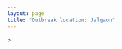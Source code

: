 ```yaml
---
layout: page
title: "Outbreak location: Jalgaon"
---
```

<div id="mapid">
<script src="https://buda-magenta.github.io/hazard_map/load_map.js"></script>
><script>
var marker_outbreak = L.marker([20.843512, 75.525927],{"autoPan": true}).addTo(map); marker_outbreak.bindTooltip("Jalgaon").openTooltip();

var circle_1 = L.circle([20.993276, 75.839983], {"pane": "markerPane", "color": "red", "fill": true, "fillOpacity": 0.2, "fillRule": "evenodd", "lineCap": "round", "lineJoin": "round", "opacity": 1.0, "radius": 78082, "stroke": true, "weight": 3}).addTo(map);
circle_1.bindTooltip("Bhusawal<br>rank: 1<br>hazard index: 0.078082")
circle_1.bindPopup('<a href="https://buda-magenta.github.io/hazard_map/Bhusawal">Bhusawal</a>')

var circle_2 = L.circle([19.877263, 75.339024], {"pane": "markerPane", "color": "red", "fill": true, "fillOpacity": 0.2, "fillRule": "evenodd", "lineCap": "round", "lineJoin": "round", "opacity": 1.0, "radius": 35837, "stroke": true, "weight": 3}).addTo(map);
circle_2.bindTooltip("Aurangabad<br>rank: 2<br>hazard index: 0.035837")
circle_2.bindPopup('<a href="https://buda-magenta.github.io/hazard_map/Aurangabad">Aurangabad</a>')

var circle_3 = L.circle([21.145629, 80.268387], {"pane": "markerPane", "color": "red", "fill": true, "fillOpacity": 0.2, "fillRule": "evenodd", "lineCap": "round", "lineJoin": "round", "opacity": 1.0, "radius": 28402, "stroke": true, "weight": 3}).addTo(map);
circle_3.bindTooltip("Gondiya<br>rank: 3<br>hazard index: 0.028402")
circle_3.bindPopup('<a href="https://buda-magenta.github.io/hazard_map/Gondiya">Gondiya</a>')

var circle_4 = L.circle([21.149813, 79.082056], {"pane": "markerPane", "color": "red", "fill": true, "fillOpacity": 0.2, "fillRule": "evenodd", "lineCap": "round", "lineJoin": "round", "opacity": 1.0, "radius": 21104, "stroke": true, "weight": 3}).addTo(map);
circle_4.bindTooltip("Nagpur<br>rank: 4<br>hazard index: 0.021105")
circle_4.bindPopup('<a href="https://buda-magenta.github.io/hazard_map/Nagpur">Nagpur</a>')

var circle_5 = L.circle([20.761862, 77.192172], {"pane": "markerPane", "color": "red", "fill": true, "fillOpacity": 0.2, "fillRule": "evenodd", "lineCap": "round", "lineJoin": "round", "opacity": 1.0, "radius": 18620, "stroke": true, "weight": 3}).addTo(map);
circle_5.bindTooltip("Akola<br>rank: 5<br>hazard index: 0.018621")
circle_5.bindPopup('<a href="https://buda-magenta.github.io/hazard_map/Akola">Akola</a>')

var circle_6 = L.circle([19.290314, 76.602903], {"pane": "markerPane", "color": "red", "fill": true, "fillOpacity": 0.2, "fillRule": "evenodd", "lineCap": "round", "lineJoin": "round", "opacity": 1.0, "radius": 17738, "stroke": true, "weight": 3}).addTo(map);
circle_6.bindTooltip("Parbhani<br>rank: 6<br>hazard index: 0.017738")
circle_6.bindPopup('<a href="https://buda-magenta.github.io/hazard_map/Parbhani">Parbhani</a>')

var circle_7 = L.circle([20.259399, 76.976203], {"pane": "markerPane", "color": "red", "fill": true, "fillOpacity": 0.2, "fillRule": "evenodd", "lineCap": "round", "lineJoin": "round", "opacity": 1.0, "radius": 14364, "stroke": true, "weight": 3}).addTo(map);
circle_7.bindTooltip("Malegaon<br>rank: 7<br>hazard index: 0.014364")
circle_7.bindPopup('<a href="https://buda-magenta.github.io/hazard_map/Malegaon">Malegaon</a>')

var circle_8 = L.circle([17.388786, 78.461065], {"pane": "markerPane", "color": "red", "fill": true, "fillOpacity": 0.2, "fillRule": "evenodd", "lineCap": "round", "lineJoin": "round", "opacity": 1.0, "radius": 13829, "stroke": true, "weight": 3}).addTo(map);
circle_8.bindTooltip("Hyderabad<br>rank: 8<br>hazard index: 0.013829")
circle_8.bindPopup('<a href="https://buda-magenta.github.io/hazard_map/Hyderabad">Hyderabad</a>')

var circle_9 = L.circle([21.237947, 81.633683], {"pane": "markerPane", "color": "red", "fill": true, "fillOpacity": 0.2, "fillRule": "evenodd", "lineCap": "round", "lineJoin": "round", "opacity": 1.0, "radius": 13642, "stroke": true, "weight": 3}).addTo(map);
circle_9.bindTooltip("Raipur<br>rank: 9<br>hazard index: 0.013643")
circle_9.bindPopup('<a href="https://buda-magenta.github.io/hazard_map/Raipur">Raipur</a>')

var circle_10 = L.circle([21.170200, 72.831100], {"pane": "markerPane", "color": "red", "fill": true, "fillOpacity": 0.2, "fillRule": "evenodd", "lineCap": "round", "lineJoin": "round", "opacity": 1.0, "radius": 9724, "stroke": true, "weight": 3}).addTo(map);
circle_10.bindTooltip("Surat<br>rank: 10<br>hazard index: 0.009724")
circle_10.bindPopup('<a href="https://buda-magenta.github.io/hazard_map/Surat">Surat</a>')

var circle_11 = L.circle([19.169335, 77.311013], {"pane": "markerPane", "color": "red", "fill": true, "fillOpacity": 0.2, "fillRule": "evenodd", "lineCap": "round", "lineJoin": "round", "opacity": 1.0, "radius": 9214, "stroke": true, "weight": 3}).addTo(map);
circle_11.bindTooltip("Nanded Waghala<br>rank: 11<br>hazard index: 0.009214")
circle_11.bindPopup('<a href="https://buda-magenta.github.io/hazard_map/Nanded_Waghala">Nanded Waghala</a>')

var circle_12 = L.circle([19.918233, 75.868625], {"pane": "markerPane", "color": "red", "fill": true, "fillOpacity": 0.2, "fillRule": "evenodd", "lineCap": "round", "lineJoin": "round", "opacity": 1.0, "radius": 8905, "stroke": true, "weight": 3}).addTo(map);
circle_12.bindTooltip("Jalna<br>rank: 12<br>hazard index: 0.008906")
circle_12.bindPopup('<a href="https://buda-magenta.github.io/hazard_map/Jalna">Jalna</a>')

var circle_13 = L.circle([18.351469, 76.755121], {"pane": "markerPane", "color": "red", "fill": true, "fillOpacity": 0.2, "fillRule": "evenodd", "lineCap": "round", "lineJoin": "round", "opacity": 1.0, "radius": 8291, "stroke": true, "weight": 3}).addTo(map);
circle_13.bindTooltip("Latur<br>rank: 13<br>hazard index: 0.008292")
circle_13.bindPopup('<a href="https://buda-magenta.github.io/hazard_map/Latur">Latur</a>')

var circle_14 = L.circle([19.075990, 72.877393], {"pane": "markerPane", "color": "red", "fill": true, "fillOpacity": 0.2, "fillRule": "evenodd", "lineCap": "round", "lineJoin": "round", "opacity": 1.0, "radius": 8017, "stroke": true, "weight": 3}).addTo(map);
circle_14.bindTooltip("Mumbai<br>rank: 14<br>hazard index: 0.008018")
circle_14.bindPopup('<a href="https://buda-magenta.github.io/hazard_map/Mumbai">Mumbai</a>')

var circle_15 = L.circle([18.521428, 73.854454], {"pane": "markerPane", "color": "red", "fill": true, "fillOpacity": 0.2, "fillRule": "evenodd", "lineCap": "round", "lineJoin": "round", "opacity": 1.0, "radius": 6858, "stroke": true, "weight": 3}).addTo(map);
circle_15.bindTooltip("Pune<br>rank: 15<br>hazard index: 0.006859")
circle_15.bindPopup('<a href="https://buda-magenta.github.io/hazard_map/Pune">Pune</a>')

var circle_16 = L.circle([20.011247, 73.790236], {"pane": "markerPane", "color": "red", "fill": true, "fillOpacity": 0.2, "fillRule": "evenodd", "lineCap": "round", "lineJoin": "round", "opacity": 1.0, "radius": 6373, "stroke": true, "weight": 3}).addTo(map);
circle_16.bindTooltip("Nashik<br>rank: 16<br>hazard index: 0.006374")
circle_16.bindPopup('<a href="https://buda-magenta.github.io/hazard_map/Nashik">Nashik</a>')

var circle_17 = L.circle([16.850253, 74.594888], {"pane": "markerPane", "color": "red", "fill": true, "fillOpacity": 0.2, "fillRule": "evenodd", "lineCap": "round", "lineJoin": "round", "opacity": 1.0, "radius": 5605, "stroke": true, "weight": 3}).addTo(map);
circle_17.bindTooltip("Sangli<br>rank: 17<br>hazard index: 0.005606")
circle_17.bindPopup('<a href="https://buda-magenta.github.io/hazard_map/Sangli">Sangli</a>')

var circle_18 = L.circle([23.160894, 79.949770], {"pane": "markerPane", "color": "red", "fill": true, "fillOpacity": 0.2, "fillRule": "evenodd", "lineCap": "round", "lineJoin": "round", "opacity": 1.0, "radius": 4881, "stroke": true, "weight": 3}).addTo(map);
circle_18.bindTooltip("Jabalpur<br>rank: 18<br>hazard index: 0.004881")
circle_18.bindPopup('<a href="https://buda-magenta.github.io/hazard_map/Jabalpur">Jabalpur</a>')

var circle_19 = L.circle([21.199035, 81.397955], {"pane": "markerPane", "color": "red", "fill": true, "fillOpacity": 0.2, "fillRule": "evenodd", "lineCap": "round", "lineJoin": "round", "opacity": 1.0, "radius": 4612, "stroke": true, "weight": 3}).addTo(map);
circle_19.bindTooltip("Durg<br>rank: 19<br>hazard index: 0.004612")
circle_19.bindPopup('<a href="https://buda-magenta.github.io/hazard_map/Durg">Durg</a>')

var circle_20 = L.circle([25.438130, 81.833800], {"pane": "markerPane", "color": "red", "fill": true, "fillOpacity": 0.2, "fillRule": "evenodd", "lineCap": "round", "lineJoin": "round", "opacity": 1.0, "radius": 3501, "stroke": true, "weight": 3}).addTo(map);
circle_20.bindTooltip("Allahabad<br>rank: 20<br>hazard index: 0.003501")
circle_20.bindPopup('<a href="https://buda-magenta.github.io/hazard_map/Allahabad">Allahabad</a>')

var circle_21 = L.circle([22.383333, 82.133333], {"pane": "markerPane", "color": "red", "fill": true, "fillOpacity": 0.2, "fillRule": "evenodd", "lineCap": "round", "lineJoin": "round", "opacity": 1.0, "radius": 3439, "stroke": true, "weight": 3}).addTo(map);
circle_21.bindTooltip("Bilaspur<br>rank: 21<br>hazard index: 0.003440")
circle_21.bindPopup('<a href="https://buda-magenta.github.io/hazard_map/Bilaspur">Bilaspur</a>')

var circle_22 = L.circle([21.200996, 81.335426], {"pane": "markerPane", "color": "red", "fill": true, "fillOpacity": 0.2, "fillRule": "evenodd", "lineCap": "round", "lineJoin": "round", "opacity": 1.0, "radius": 3107, "stroke": true, "weight": 3}).addTo(map);
circle_22.bindTooltip("Bhilai Nagar<br>rank: 22<br>hazard index: 0.003107")
circle_22.bindPopup('<a href="https://buda-magenta.github.io/hazard_map/Bhilai_Nagar">Bhilai Nagar</a>')

var circle_23 = L.circle([21.977864, 76.568828], {"pane": "markerPane", "color": "red", "fill": true, "fillOpacity": 0.2, "fillRule": "evenodd", "lineCap": "round", "lineJoin": "round", "opacity": 1.0, "radius": 2867, "stroke": true, "weight": 3}).addTo(map);
circle_23.bindTooltip("Khandwa<br>rank: 23<br>hazard index: 0.002867")
circle_23.bindPopup('<a href="https://buda-magenta.github.io/hazard_map/Khandwa">Khandwa</a>')

var circle_24 = L.circle([20.972740, 80.691555], {"pane": "markerPane", "color": "red", "fill": true, "fillOpacity": 0.2, "fillRule": "evenodd", "lineCap": "round", "lineJoin": "round", "opacity": 1.0, "radius": 2754, "stroke": true, "weight": 3}).addTo(map);
circle_24.bindTooltip("Rajnandgaon<br>rank: 24<br>hazard index: 0.002754")
circle_24.bindPopup('<a href="https://buda-magenta.github.io/hazard_map/Rajnandgaon">Rajnandgaon</a>')

var circle_25 = L.circle([21.154541, 77.644296], {"pane": "markerPane", "color": "red", "fill": true, "fillOpacity": 0.2, "fillRule": "evenodd", "lineCap": "round", "lineJoin": "round", "opacity": 1.0, "radius": 2623, "stroke": true, "weight": 3}).addTo(map);
circle_25.bindTooltip("Amravati<br>rank: 25<br>hazard index: 0.002624")
circle_25.bindPopup('<a href="https://buda-magenta.github.io/hazard_map/Amravati">Amravati</a>')

var circle_26 = L.circle([18.182992, 75.743925], {"pane": "markerPane", "color": "red", "fill": true, "fillOpacity": 0.2, "fillRule": "evenodd", "lineCap": "round", "lineJoin": "round", "opacity": 1.0, "radius": 2568, "stroke": true, "weight": 3}).addTo(map);
circle_26.bindTooltip("Barshi<br>rank: 26<br>hazard index: 0.002569")
circle_26.bindPopup('<a href="https://buda-magenta.github.io/hazard_map/Barshi">Barshi</a>')

var circle_27 = L.circle([25.335649, 83.007629], {"pane": "markerPane", "color": "red", "fill": true, "fillOpacity": 0.2, "fillRule": "evenodd", "lineCap": "round", "lineJoin": "round", "opacity": 1.0, "radius": 2540, "stroke": true, "weight": 3}).addTo(map);
circle_27.bindTooltip("Varanasi<br>rank: 27<br>hazard index: 0.002541")
circle_27.bindPopup('<a href="https://buda-magenta.github.io/hazard_map/Varanasi">Varanasi</a>')

var circle_28 = L.circle([18.169844, 76.117963], {"pane": "markerPane", "color": "red", "fill": true, "fillOpacity": 0.2, "fillRule": "evenodd", "lineCap": "round", "lineJoin": "round", "opacity": 1.0, "radius": 2428, "stroke": true, "weight": 3}).addTo(map);
circle_28.bindTooltip("Osmanabad<br>rank: 28<br>hazard index: 0.002428")
circle_28.bindPopup('<a href="https://buda-magenta.github.io/hazard_map/Osmanabad">Osmanabad</a>')

var circle_29 = L.circle([22.541418, 88.357691], {"pane": "markerPane", "color": "red", "fill": true, "fillOpacity": 0.2, "fillRule": "evenodd", "lineCap": "round", "lineJoin": "round", "opacity": 1.0, "radius": 2341, "stroke": true, "weight": 3}).addTo(map);
circle_29.bindTooltip("Kolkata<br>rank: 29<br>hazard index: 0.002341")
circle_29.bindPopup('<a href="https://buda-magenta.github.io/hazard_map/Kolkata">Kolkata</a>')

var circle_30 = L.circle([21.818774, 75.606458], {"pane": "markerPane", "color": "red", "fill": true, "fillOpacity": 0.2, "fillRule": "evenodd", "lineCap": "round", "lineJoin": "round", "opacity": 1.0, "radius": 1945, "stroke": true, "weight": 3}).addTo(map);
circle_30.bindTooltip("Khargone<br>rank: 30<br>hazard index: 0.001946")
circle_30.bindPopup('<a href="https://buda-magenta.github.io/hazard_map/Khargone">Khargone</a>')

var circle_31 = L.circle([26.055318, 82.993139], {"pane": "markerPane", "color": "red", "fill": true, "fillOpacity": 0.2, "fillRule": "evenodd", "lineCap": "round", "lineJoin": "round", "opacity": 1.0, "radius": 1743, "stroke": true, "weight": 3}).addTo(map);
circle_31.bindTooltip("Nizamabad<br>rank: 31<br>hazard index: 0.001744")
circle_31.bindPopup('<a href="https://buda-magenta.github.io/hazard_map/Nizamabad">Nizamabad</a>')

var circle_32 = L.circle([21.365999, 74.284004], {"pane": "markerPane", "color": "red", "fill": true, "fillOpacity": 0.2, "fillRule": "evenodd", "lineCap": "round", "lineJoin": "round", "opacity": 1.0, "radius": 1486, "stroke": true, "weight": 3}).addTo(map);
circle_32.bindTooltip("Nandurbar<br>rank: 32<br>hazard index: 0.001487")
circle_32.bindPopup('<a href="https://buda-magenta.github.io/hazard_map/Nandurbar">Nandurbar</a>')

var circle_33 = L.circle([19.250000, 74.750000], {"pane": "markerPane", "color": "red", "fill": true, "fillOpacity": 0.2, "fillRule": "evenodd", "lineCap": "round", "lineJoin": "round", "opacity": 1.0, "radius": 1470, "stroke": true, "weight": 3}).addTo(map);
circle_33.bindTooltip("Ahmadnagar<br>rank: 33<br>hazard index: 0.001470")
circle_33.bindPopup('<a href="https://buda-magenta.github.io/hazard_map/Ahmadnagar">Ahmadnagar</a>')

var circle_34 = L.circle([26.269722, 82.994425], {"pane": "markerPane", "color": "red", "fill": true, "fillOpacity": 0.2, "fillRule": "evenodd", "lineCap": "round", "lineJoin": "round", "opacity": 1.0, "radius": 1239, "stroke": true, "weight": 3}).addTo(map);
circle_34.bindTooltip("Burhanpur<br>rank: 34<br>hazard index: 0.001240")
circle_34.bindPopup('<a href="https://buda-magenta.github.io/hazard_map/Burhanpur">Burhanpur</a>')

var circle_35 = L.circle([23.021624, 72.579707], {"pane": "markerPane", "color": "red", "fill": true, "fillOpacity": 0.2, "fillRule": "evenodd", "lineCap": "round", "lineJoin": "round", "opacity": 1.0, "radius": 1132, "stroke": true, "weight": 3}).addTo(map);
circle_35.bindTooltip("Ahmedabad<br>rank: 35<br>hazard index: 0.001132")
circle_35.bindPopup('<a href="https://buda-magenta.github.io/hazard_map/Ahmedabad">Ahmedabad</a>')

var circle_36 = L.circle([19.194329, 72.970178], {"pane": "markerPane", "color": "red", "fill": true, "fillOpacity": 0.2, "fillRule": "evenodd", "lineCap": "round", "lineJoin": "round", "opacity": 1.0, "radius": 1119, "stroke": true, "weight": 3}).addTo(map);
circle_36.bindTooltip("Thane<br>rank: 36<br>hazard index: 0.001120")
circle_36.bindPopup('<a href="https://buda-magenta.github.io/hazard_map/Thane">Thane</a>')

var circle_37 = L.circle([22.720362, 75.868200], {"pane": "markerPane", "color": "red", "fill": true, "fillOpacity": 0.2, "fillRule": "evenodd", "lineCap": "round", "lineJoin": "round", "opacity": 1.0, "radius": 1085, "stroke": true, "weight": 3}).addTo(map);
circle_37.bindTooltip("Indore<br>rank: 37<br>hazard index: 0.001086")
circle_37.bindPopup('<a href="https://buda-magenta.github.io/hazard_map/Indore">Indore</a>')

var circle_38 = L.circle([12.979120, 77.591300], {"pane": "markerPane", "color": "red", "fill": true, "fillOpacity": 0.2, "fillRule": "evenodd", "lineCap": "round", "lineJoin": "round", "opacity": 1.0, "radius": 1015, "stroke": true, "weight": 3}).addTo(map);
circle_38.bindTooltip("Bangalore<br>rank: 38<br>hazard index: 0.001016")
circle_38.bindPopup('<a href="https://buda-magenta.github.io/hazard_map/Bangalore">Bangalore</a>')

var circle_39 = L.circle([25.531031, 78.652689], {"pane": "markerPane", "color": "red", "fill": true, "fillOpacity": 0.2, "fillRule": "evenodd", "lineCap": "round", "lineJoin": "round", "opacity": 1.0, "radius": 1005, "stroke": true, "weight": 3}).addTo(map);
circle_39.bindTooltip("Jhansi<br>rank: 39<br>hazard index: 0.001005")
circle_39.bindPopup('<a href="https://buda-magenta.github.io/hazard_map/Jhansi">Jhansi</a>')

var circle_40 = L.circle([24.500000, 81.000000], {"pane": "markerPane", "color": "red", "fill": true, "fillOpacity": 0.2, "fillRule": "evenodd", "lineCap": "round", "lineJoin": "round", "opacity": 1.0, "radius": 975, "stroke": true, "weight": 3}).addTo(map);
circle_40.bindTooltip("Satna<br>rank: 40<br>hazard index: 0.000976")
circle_40.bindPopup('<a href="https://buda-magenta.github.io/hazard_map/Satna">Satna</a>')

var circle_41 = L.circle([22.519770, 82.629515], {"pane": "markerPane", "color": "red", "fill": true, "fillOpacity": 0.2, "fillRule": "evenodd", "lineCap": "round", "lineJoin": "round", "opacity": 1.0, "radius": 970, "stroke": true, "weight": 3}).addTo(map);
circle_41.bindTooltip("Korba<br>rank: 41<br>hazard index: 0.000971")
circle_41.bindPopup('<a href="https://buda-magenta.github.io/hazard_map/Korba">Korba</a>')

var circle_42 = L.circle([28.651718, 77.221939], {"pane": "markerPane", "color": "red", "fill": true, "fillOpacity": 0.2, "fillRule": "evenodd", "lineCap": "round", "lineJoin": "round", "opacity": 1.0, "radius": 965, "stroke": true, "weight": 3}).addTo(map);
circle_42.bindTooltip("Delhi<br>rank: 42<br>hazard index: 0.000966")
circle_42.bindPopup('<a href="https://buda-magenta.github.io/hazard_map/Delhi">Delhi</a>')

var circle_43 = L.circle([23.258486, 77.401989], {"pane": "markerPane", "color": "red", "fill": true, "fillOpacity": 0.2, "fillRule": "evenodd", "lineCap": "round", "lineJoin": "round", "opacity": 1.0, "radius": 948, "stroke": true, "weight": 3}).addTo(map);
circle_43.bindTooltip("Bhopal<br>rank: 43<br>hazard index: 0.000949")
circle_43.bindPopup('<a href="https://buda-magenta.github.io/hazard_map/Bhopal">Bhopal</a>')

var circle_44 = L.circle([22.801519, 86.202958], {"pane": "markerPane", "color": "red", "fill": true, "fillOpacity": 0.2, "fillRule": "evenodd", "lineCap": "round", "lineJoin": "round", "opacity": 1.0, "radius": 940, "stroke": true, "weight": 3}).addTo(map);
circle_44.bindTooltip("Jamshedpur<br>rank: 44<br>hazard index: 0.000940")
circle_44.bindPopup('<a href="https://buda-magenta.github.io/hazard_map/Jamshedpur">Jamshedpur</a>')

var circle_45 = L.circle([19.794750, 75.077922], {"pane": "markerPane", "color": "red", "fill": true, "fillOpacity": 0.2, "fillRule": "evenodd", "lineCap": "round", "lineJoin": "round", "opacity": 1.0, "radius": 938, "stroke": true, "weight": 3}).addTo(map);
circle_45.bindTooltip("Gangapur<br>rank: 45<br>hazard index: 0.000939")
circle_45.bindPopup('<a href="https://buda-magenta.github.io/hazard_map/Gangapur">Gangapur</a>')

var circle_46 = L.circle([20.030976, 79.358139], {"pane": "markerPane", "color": "red", "fill": true, "fillOpacity": 0.2, "fillRule": "evenodd", "lineCap": "round", "lineJoin": "round", "opacity": 1.0, "radius": 867, "stroke": true, "weight": 3}).addTo(map);
circle_46.bindTooltip("Chandrapur<br>rank: 46<br>hazard index: 0.000868")
circle_46.bindPopup('<a href="https://buda-magenta.github.io/hazard_map/Chandrapur">Chandrapur</a>')

var circle_47 = L.circle([25.609324, 85.123525], {"pane": "markerPane", "color": "red", "fill": true, "fillOpacity": 0.2, "fillRule": "evenodd", "lineCap": "round", "lineJoin": "round", "opacity": 1.0, "radius": 795, "stroke": true, "weight": 3}).addTo(map);
circle_47.bindTooltip("Patna<br>rank: 47<br>hazard index: 0.000795")
circle_47.bindPopup('<a href="https://buda-magenta.github.io/hazard_map/Patna">Patna</a>')

var circle_48 = L.circle([15.857267, 74.506934], {"pane": "markerPane", "color": "red", "fill": true, "fillOpacity": 0.2, "fillRule": "evenodd", "lineCap": "round", "lineJoin": "round", "opacity": 1.0, "radius": 645, "stroke": true, "weight": 3}).addTo(map);
circle_48.bindTooltip("Belgaum<br>rank: 48<br>hazard index: 0.000646")
circle_48.bindPopup('<a href="https://buda-magenta.github.io/hazard_map/Belgaum">Belgaum</a>')

var circle_49 = L.circle([22.297314, 73.194257], {"pane": "markerPane", "color": "red", "fill": true, "fillOpacity": 0.2, "fillRule": "evenodd", "lineCap": "round", "lineJoin": "round", "opacity": 1.0, "radius": 636, "stroke": true, "weight": 3}).addTo(map);
circle_49.bindTooltip("Vadodara<br>rank: 49<br>hazard index: 0.000636")
circle_49.bindPopup('<a href="https://buda-magenta.github.io/hazard_map/Vadodara">Vadodara</a>')

var circle_50 = L.circle([17.849907, 75.276320], {"pane": "markerPane", "color": "red", "fill": true, "fillOpacity": 0.2, "fillRule": "evenodd", "lineCap": "round", "lineJoin": "round", "opacity": 1.0, "radius": 596, "stroke": true, "weight": 3}).addTo(map);
circle_50.bindTooltip("Solapur<br>rank: 50<br>hazard index: 0.000596")
circle_50.bindPopup('<a href="https://buda-magenta.github.io/hazard_map/Solapur">Solapur</a>')

var circle_51 = L.circle([22.214285, 84.872437], {"pane": "markerPane", "color": "red", "fill": true, "fillOpacity": 0.2, "fillRule": "evenodd", "lineCap": "round", "lineJoin": "round", "opacity": 1.0, "radius": 416, "stroke": true, "weight": 3}).addTo(map);
circle_51.bindTooltip("Raurkela<br>rank: 51<br>hazard index: 0.000417")
circle_51.bindPopup('<a href="https://buda-magenta.github.io/hazard_map/Raurkela">Raurkela</a>')

var circle_52 = L.circle([19.500000, 78.500000], {"pane": "markerPane", "color": "red", "fill": true, "fillOpacity": 0.2, "fillRule": "evenodd", "lineCap": "round", "lineJoin": "round", "opacity": 1.0, "radius": 372, "stroke": true, "weight": 3}).addTo(map);
circle_52.bindTooltip("Adilabad<br>rank: 52<br>hazard index: 0.000373")
circle_52.bindPopup('<a href="https://buda-magenta.github.io/hazard_map/Adilabad">Adilabad</a>')

var circle_53 = L.circle([16.702841, 74.240533], {"pane": "markerPane", "color": "red", "fill": true, "fillOpacity": 0.2, "fillRule": "evenodd", "lineCap": "round", "lineJoin": "round", "opacity": 1.0, "radius": 365, "stroke": true, "weight": 3}).addTo(map);
circle_53.bindTooltip("Kolhapur<br>rank: 53<br>hazard index: 0.000365")
circle_53.bindPopup('<a href="https://buda-magenta.github.io/hazard_map/Kolhapur">Kolhapur</a>')

var circle_54 = L.circle([15.351838, 75.137985], {"pane": "markerPane", "color": "red", "fill": true, "fillOpacity": 0.2, "fillRule": "evenodd", "lineCap": "round", "lineJoin": "round", "opacity": 1.0, "radius": 346, "stroke": true, "weight": 3}).addTo(map);
circle_54.bindTooltip("Hubli<br>rank: 54<br>hazard index: 0.000346")
circle_54.bindPopup('<a href="https://buda-magenta.github.io/hazard_map/Hubli">Hubli</a>')

var circle_55 = L.circle([13.083694, 80.270186], {"pane": "markerPane", "color": "red", "fill": true, "fillOpacity": 0.2, "fillRule": "evenodd", "lineCap": "round", "lineJoin": "round", "opacity": 1.0, "radius": 338, "stroke": true, "weight": 3}).addTo(map);
circle_55.bindTooltip("Chennai<br>rank: 55<br>hazard index: 0.000339")
circle_55.bindPopup('<a href="https://buda-magenta.github.io/hazard_map/Chennai">Chennai</a>')

var circle_56 = L.circle([17.166667, 77.083333], {"pane": "markerPane", "color": "red", "fill": true, "fillOpacity": 0.2, "fillRule": "evenodd", "lineCap": "round", "lineJoin": "round", "opacity": 1.0, "radius": 333, "stroke": true, "weight": 3}).addTo(map);
circle_56.bindTooltip("Gulbarga<br>rank: 56<br>hazard index: 0.000333")
circle_56.bindPopup('<a href="https://buda-magenta.github.io/hazard_map/Gulbarga">Gulbarga</a>')

var circle_57 = L.circle([22.500000, 83.500000], {"pane": "markerPane", "color": "red", "fill": true, "fillOpacity": 0.2, "fillRule": "evenodd", "lineCap": "round", "lineJoin": "round", "opacity": 1.0, "radius": 325, "stroke": true, "weight": 3}).addTo(map);
circle_57.bindTooltip("Raigarh<br>rank: 57<br>hazard index: 0.000326")
circle_57.bindPopup('<a href="https://buda-magenta.github.io/hazard_map/Raigarh">Raigarh</a>')

var circle_58 = L.circle([20.825623, 78.613146], {"pane": "markerPane", "color": "red", "fill": true, "fillOpacity": 0.2, "fillRule": "evenodd", "lineCap": "round", "lineJoin": "round", "opacity": 1.0, "radius": 314, "stroke": true, "weight": 3}).addTo(map);
circle_58.bindTooltip("Wardha<br>rank: 58<br>hazard index: 0.000315")
circle_58.bindPopup('<a href="https://buda-magenta.github.io/hazard_map/Wardha">Wardha</a>')

var circle_59 = L.circle([17.980609, 79.598212], {"pane": "markerPane", "color": "red", "fill": true, "fillOpacity": 0.2, "fillRule": "evenodd", "lineCap": "round", "lineJoin": "round", "opacity": 1.0, "radius": 301, "stroke": true, "weight": 3}).addTo(map);
circle_59.bindTooltip("Warangal<br>rank: 59<br>hazard index: 0.000302")
circle_59.bindPopup('<a href="https://buda-magenta.github.io/hazard_map/Warangal">Warangal</a>')

var circle_60 = L.circle([18.627929, 73.800983], {"pane": "markerPane", "color": "red", "fill": true, "fillOpacity": 0.2, "fillRule": "evenodd", "lineCap": "round", "lineJoin": "round", "opacity": 1.0, "radius": 286, "stroke": true, "weight": 3}).addTo(map);
circle_60.bindTooltip("Pimpri Chinchwad<br>rank: 60<br>hazard index: 0.000286")
circle_60.bindPopup('<a href="https://buda-magenta.github.io/hazard_map/Pimpri_Chinchwad">Pimpri Chinchwad</a>')

var circle_61 = L.circle([27.209822, 79.048137], {"pane": "markerPane", "color": "red", "fill": true, "fillOpacity": 0.2, "fillRule": "evenodd", "lineCap": "round", "lineJoin": "round", "opacity": 1.0, "radius": 286, "stroke": true, "weight": 3}).addTo(map);
circle_61.bindTooltip("Mainpuri<br>rank: 61<br>hazard index: 0.000286")
circle_61.bindPopup('<a href="https://buda-magenta.github.io/hazard_map/Mainpuri">Mainpuri</a>')

var circle_62 = L.circle([24.935635, 82.647701], {"pane": "markerPane", "color": "red", "fill": true, "fillOpacity": 0.2, "fillRule": "evenodd", "lineCap": "round", "lineJoin": "round", "opacity": 1.0, "radius": 266, "stroke": true, "weight": 3}).addTo(map);
circle_62.bindTooltip("Mirzapur<br>rank: 62<br>hazard index: 0.000267")
circle_62.bindPopup('<a href="https://buda-magenta.github.io/hazard_map/Mirzapur">Mirzapur</a>')

var circle_63 = L.circle([26.148658, 85.340013], {"pane": "markerPane", "color": "red", "fill": true, "fillOpacity": 0.2, "fillRule": "evenodd", "lineCap": "round", "lineJoin": "round", "opacity": 1.0, "radius": 264, "stroke": true, "weight": 3}).addTo(map);
circle_63.bindTooltip("Muzaffarpur<br>rank: 63<br>hazard index: 0.000264")
circle_63.bindPopup('<a href="https://buda-magenta.github.io/hazard_map/Muzaffarpur">Muzaffarpur</a>')

var circle_64 = L.circle([16.508759, 80.618510], {"pane": "markerPane", "color": "red", "fill": true, "fillOpacity": 0.2, "fillRule": "evenodd", "lineCap": "round", "lineJoin": "round", "opacity": 1.0, "radius": 245, "stroke": true, "weight": 3}).addTo(map);
circle_64.bindTooltip("Vijayawada<br>rank: 64<br>hazard index: 0.000246")
circle_64.bindPopup('<a href="https://buda-magenta.github.io/hazard_map/Vijayawada">Vijayawada</a>')

var circle_65 = L.circle([21.879616, 77.875681], {"pane": "markerPane", "color": "red", "fill": true, "fillOpacity": 0.2, "fillRule": "evenodd", "lineCap": "round", "lineJoin": "round", "opacity": 1.0, "radius": 244, "stroke": true, "weight": 3}).addTo(map);
circle_65.bindTooltip("Betul<br>rank: 65<br>hazard index: 0.000244")
circle_65.bindPopup('<a href="https://buda-magenta.github.io/hazard_map/Betul">Betul</a>')

var circle_66 = L.circle([17.723128, 83.301284], {"pane": "markerPane", "color": "red", "fill": true, "fillOpacity": 0.2, "fillRule": "evenodd", "lineCap": "round", "lineJoin": "round", "opacity": 1.0, "radius": 242, "stroke": true, "weight": 3}).addTo(map);
circle_66.bindTooltip("Visakhapatnam<br>rank: 66<br>hazard index: 0.000242")
circle_66.bindPopup('<a href="https://buda-magenta.github.io/hazard_map/Visakhapatnam">Visakhapatnam</a>')

var circle_67 = L.circle([26.671329, 83.364583], {"pane": "markerPane", "color": "red", "fill": true, "fillOpacity": 0.2, "fillRule": "evenodd", "lineCap": "round", "lineJoin": "round", "opacity": 1.0, "radius": 216, "stroke": true, "weight": 3}).addTo(map);
circle_67.bindTooltip("Gorakhpur<br>rank: 67<br>hazard index: 0.000217")
circle_67.bindPopup('<a href="https://buda-magenta.github.io/hazard_map/Gorakhpur">Gorakhpur</a>')

var circle_68 = L.circle([26.460914, 80.321759], {"pane": "markerPane", "color": "red", "fill": true, "fillOpacity": 0.2, "fillRule": "evenodd", "lineCap": "round", "lineJoin": "round", "opacity": 1.0, "radius": 213, "stroke": true, "weight": 3}).addTo(map);
circle_68.bindTooltip("Kanpur<br>rank: 68<br>hazard index: 0.000214")
circle_68.bindPopup('<a href="https://buda-magenta.github.io/hazard_map/Kanpur">Kanpur</a>')

var circle_69 = L.circle([26.838100, 80.934600], {"pane": "markerPane", "color": "red", "fill": true, "fillOpacity": 0.2, "fillRule": "evenodd", "lineCap": "round", "lineJoin": "round", "opacity": 1.0, "radius": 202, "stroke": true, "weight": 3}).addTo(map);
circle_69.bindTooltip("Lucknow<br>rank: 69<br>hazard index: 0.000202")
circle_69.bindPopup('<a href="https://buda-magenta.github.io/hazard_map/Lucknow">Lucknow</a>')

var circle_70 = L.circle([16.743454, 77.992319], {"pane": "markerPane", "color": "red", "fill": true, "fillOpacity": 0.2, "fillRule": "evenodd", "lineCap": "round", "lineJoin": "round", "opacity": 1.0, "radius": 194, "stroke": true, "weight": 3}).addTo(map);
circle_70.bindTooltip("Mahbubnagar<br>rank: 70<br>hazard index: 0.000194")
circle_70.bindPopup('<a href="https://buda-magenta.github.io/hazard_map/Mahbubnagar">Mahbubnagar</a>')

var circle_71 = L.circle([25.773344, 84.784977], {"pane": "markerPane", "color": "red", "fill": true, "fillOpacity": 0.2, "fillRule": "evenodd", "lineCap": "round", "lineJoin": "round", "opacity": 1.0, "radius": 185, "stroke": true, "weight": 3}).addTo(map);
circle_71.bindTooltip("Chapra<br>rank: 71<br>hazard index: 0.000186")
circle_71.bindPopup('<a href="https://buda-magenta.github.io/hazard_map/Chapra">Chapra</a>')

var circle_72 = L.circle([15.830925, 78.042537], {"pane": "markerPane", "color": "red", "fill": true, "fillOpacity": 0.2, "fillRule": "evenodd", "lineCap": "round", "lineJoin": "round", "opacity": 1.0, "radius": 184, "stroke": true, "weight": 3}).addTo(map);
circle_72.bindTooltip("Kurnool<br>rank: 72<br>hazard index: 0.000184")
circle_72.bindPopup('<a href="https://buda-magenta.github.io/hazard_map/Kurnool">Kurnool</a>')

var circle_73 = L.circle([20.952407, 72.932383], {"pane": "markerPane", "color": "red", "fill": true, "fillOpacity": 0.2, "fillRule": "evenodd", "lineCap": "round", "lineJoin": "round", "opacity": 1.0, "radius": 183, "stroke": true, "weight": 3}).addTo(map);
circle_73.bindTooltip("Navsari<br>rank: 73<br>hazard index: 0.000183")
circle_73.bindPopup('<a href="https://buda-magenta.github.io/hazard_map/Navsari">Navsari</a>')

var circle_74 = L.circle([22.782355, 86.159003], {"pane": "markerPane", "color": "red", "fill": true, "fillOpacity": 0.2, "fillRule": "evenodd", "lineCap": "round", "lineJoin": "round", "opacity": 1.0, "radius": 175, "stroke": true, "weight": 3}).addTo(map);
circle_74.bindTooltip("Adityapur<br>rank: 74<br>hazard index: 0.000175")
circle_74.bindPopup('<a href="https://buda-magenta.github.io/hazard_map/Adityapur">Adityapur</a>')

var circle_75 = L.circle([18.761516, 79.478785], {"pane": "markerPane", "color": "red", "fill": true, "fillOpacity": 0.2, "fillRule": "evenodd", "lineCap": "round", "lineJoin": "round", "opacity": 1.0, "radius": 167, "stroke": true, "weight": 3}).addTo(map);
circle_75.bindTooltip("Ramagundam<br>rank: 75<br>hazard index: 0.000168")
circle_75.bindPopup('<a href="https://buda-magenta.github.io/hazard_map/Ramagundam">Ramagundam</a>')

var circle_76 = L.circle([21.735348, 81.944459], {"pane": "markerPane", "color": "red", "fill": true, "fillOpacity": 0.2, "fillRule": "evenodd", "lineCap": "round", "lineJoin": "round", "opacity": 1.0, "radius": 163, "stroke": true, "weight": 3}).addTo(map);
circle_76.bindTooltip("Bhatpara<br>rank: 76<br>hazard index: 0.000164")
circle_76.bindPopup('<a href="https://buda-magenta.github.io/hazard_map/Bhatpara">Bhatpara</a>')

var circle_77 = L.circle([16.291519, 80.454159], {"pane": "markerPane", "color": "red", "fill": true, "fillOpacity": 0.2, "fillRule": "evenodd", "lineCap": "round", "lineJoin": "round", "opacity": 1.0, "radius": 158, "stroke": true, "weight": 3}).addTo(map);
circle_77.bindTooltip("Guntur<br>rank: 77<br>hazard index: 0.000159")
circle_77.bindPopup('<a href="https://buda-magenta.github.io/hazard_map/Guntur">Guntur</a>')

var circle_78 = L.circle([25.954628, 83.647350], {"pane": "markerPane", "color": "red", "fill": true, "fillOpacity": 0.2, "fillRule": "evenodd", "lineCap": "round", "lineJoin": "round", "opacity": 1.0, "radius": 155, "stroke": true, "weight": 3}).addTo(map);
circle_78.bindTooltip("Maunath Bhanjan<br>rank: 78<br>hazard index: 0.000156")
circle_78.bindPopup('<a href="https://buda-magenta.github.io/hazard_map/Maunath_Bhanjan">Maunath Bhanjan</a>')

var circle_79 = L.circle([16.695935, 74.455575], {"pane": "markerPane", "color": "red", "fill": true, "fillOpacity": 0.2, "fillRule": "evenodd", "lineCap": "round", "lineJoin": "round", "opacity": 1.0, "radius": 153, "stroke": true, "weight": 3}).addTo(map);
circle_79.bindTooltip("Ichalkaranji<br>rank: 79<br>hazard index: 0.000154")
circle_79.bindPopup('<a href="https://buda-magenta.github.io/hazard_map/Ichalkaranji">Ichalkaranji</a>')

var circle_80 = L.circle([25.286698, 87.132254], {"pane": "markerPane", "color": "red", "fill": true, "fillOpacity": 0.2, "fillRule": "evenodd", "lineCap": "round", "lineJoin": "round", "opacity": 1.0, "radius": 151, "stroke": true, "weight": 3}).addTo(map);
circle_80.bindTooltip("Bhagalpur<br>rank: 80<br>hazard index: 0.000151")
circle_80.bindPopup('<a href="https://buda-magenta.github.io/hazard_map/Bhagalpur">Bhagalpur</a>')

var circle_81 = L.circle([20.432402, 73.141172], {"pane": "markerPane", "color": "red", "fill": true, "fillOpacity": 0.2, "fillRule": "evenodd", "lineCap": "round", "lineJoin": "round", "opacity": 1.0, "radius": 149, "stroke": true, "weight": 3}).addTo(map);
circle_81.bindTooltip("Valsad<br>rank: 81<br>hazard index: 0.000149")
circle_81.bindPopup('<a href="https://buda-magenta.github.io/hazard_map/Valsad">Valsad</a>')

var circle_82 = L.circle([27.175255, 78.009816], {"pane": "markerPane", "color": "red", "fill": true, "fillOpacity": 0.2, "fillRule": "evenodd", "lineCap": "round", "lineJoin": "round", "opacity": 1.0, "radius": 143, "stroke": true, "weight": 3}).addTo(map);
circle_82.bindTooltip("Agra<br>rank: 82<br>hazard index: 0.000144")
circle_82.bindPopup('<a href="https://buda-magenta.github.io/hazard_map/Agra">Agra</a>')

var circle_83 = L.circle([25.623457, 84.596839], {"pane": "markerPane", "color": "red", "fill": true, "fillOpacity": 0.2, "fillRule": "evenodd", "lineCap": "round", "lineJoin": "round", "opacity": 1.0, "radius": 140, "stroke": true, "weight": 3}).addTo(map);
circle_83.bindTooltip("Arrah<br>rank: 83<br>hazard index: 0.000141")
circle_83.bindPopup('<a href="https://buda-magenta.github.io/hazard_map/Arrah">Arrah</a>')

var circle_84 = L.circle([17.910400, 77.519900], {"pane": "markerPane", "color": "red", "fill": true, "fillOpacity": 0.2, "fillRule": "evenodd", "lineCap": "round", "lineJoin": "round", "opacity": 1.0, "radius": 137, "stroke": true, "weight": 3}).addTo(map);
circle_84.bindTooltip("Bidar<br>rank: 84<br>hazard index: 0.000138")
circle_84.bindPopup('<a href="https://buda-magenta.github.io/hazard_map/Bidar">Bidar</a>')

var circle_85 = L.circle([19.439885, 72.880383], {"pane": "markerPane", "color": "red", "fill": true, "fillOpacity": 0.2, "fillRule": "evenodd", "lineCap": "round", "lineJoin": "round", "opacity": 1.0, "radius": 129, "stroke": true, "weight": 3}).addTo(map);
circle_85.bindTooltip("Vasai<br>rank: 85<br>hazard index: 0.000130")
circle_85.bindPopup('<a href="https://buda-magenta.github.io/hazard_map/Vasai">Vasai</a>')

var circle_86 = L.circle([20.166670, 79.172114], {"pane": "markerPane", "color": "red", "fill": true, "fillOpacity": 0.2, "fillRule": "evenodd", "lineCap": "round", "lineJoin": "round", "opacity": 1.0, "radius": 129, "stroke": true, "weight": 3}).addTo(map);
circle_86.bindTooltip("Bhadravati<br>rank: 86<br>hazard index: 0.000129")
circle_86.bindPopup('<a href="https://buda-magenta.github.io/hazard_map/Bhadravati">Bhadravati</a>')

var circle_87 = L.circle([19.261944, 73.194760], {"pane": "markerPane", "color": "red", "fill": true, "fillOpacity": 0.2, "fillRule": "evenodd", "lineCap": "round", "lineJoin": "round", "opacity": 1.0, "radius": 126, "stroke": true, "weight": 3}).addTo(map);
circle_87.bindTooltip("Ulhas Nagar<br>rank: 87<br>hazard index: 0.000126")
circle_87.bindPopup('<a href="https://buda-magenta.github.io/hazard_map/Ulhas_Nagar">Ulhas Nagar</a>')

var circle_88 = L.circle([21.400000, 83.883333], {"pane": "markerPane", "color": "red", "fill": true, "fillOpacity": 0.2, "fillRule": "evenodd", "lineCap": "round", "lineJoin": "round", "opacity": 1.0, "radius": 122, "stroke": true, "weight": 3}).addTo(map);
circle_88.bindTooltip("Sambalpur<br>rank: 88<br>hazard index: 0.000122")
circle_88.bindPopup('<a href="https://buda-magenta.github.io/hazard_map/Sambalpur">Sambalpur</a>')

var circle_89 = L.circle([25.623400, 85.041700], {"pane": "markerPane", "color": "red", "fill": true, "fillOpacity": 0.2, "fillRule": "evenodd", "lineCap": "round", "lineJoin": "round", "opacity": 1.0, "radius": 117, "stroke": true, "weight": 3}).addTo(map);
circle_89.bindTooltip("Dinapur Nizamat<br>rank: 89<br>hazard index: 0.000118")
circle_89.bindPopup('<a href="https://buda-magenta.github.io/hazard_map/Dinapur_Nizamat">Dinapur Nizamat</a>')

var circle_90 = L.circle([20.266777, 85.843559], {"pane": "markerPane", "color": "red", "fill": true, "fillOpacity": 0.2, "fillRule": "evenodd", "lineCap": "round", "lineJoin": "round", "opacity": 1.0, "radius": 112, "stroke": true, "weight": 3}).addTo(map);
circle_90.bindTooltip("Bhubaneswar<br>rank: 90<br>hazard index: 0.000113")
circle_90.bindPopup('<a href="https://buda-magenta.github.io/hazard_map/Bhubaneswar">Bhubaneswar</a>')

var circle_91 = L.circle([26.083143, 86.032571], {"pane": "markerPane", "color": "red", "fill": true, "fillOpacity": 0.2, "fillRule": "evenodd", "lineCap": "round", "lineJoin": "round", "opacity": 1.0, "radius": 111, "stroke": true, "weight": 3}).addTo(map);
circle_91.bindTooltip("Darbhanga<br>rank: 91<br>hazard index: 0.000111")
circle_91.bindPopup('<a href="https://buda-magenta.github.io/hazard_map/Darbhanga">Darbhanga</a>')

var circle_92 = L.circle([25.133173, 86.525040], {"pane": "markerPane", "color": "red", "fill": true, "fillOpacity": 0.2, "fillRule": "evenodd", "lineCap": "round", "lineJoin": "round", "opacity": 1.0, "radius": 104, "stroke": true, "weight": 3}).addTo(map);
circle_92.bindTooltip("Kharagpur<br>rank: 92<br>hazard index: 0.000105")
circle_92.bindPopup('<a href="https://buda-magenta.github.io/hazard_map/Kharagpur">Kharagpur</a>')

var circle_93 = L.circle([24.759267, 81.655000], {"pane": "markerPane", "color": "red", "fill": true, "fillOpacity": 0.2, "fillRule": "evenodd", "lineCap": "round", "lineJoin": "round", "opacity": 1.0, "radius": 98, "stroke": true, "weight": 3}).addTo(map);
circle_93.bindTooltip("Rewa<br>rank: 93<br>hazard index: 0.000099")
circle_93.bindPopup('<a href="https://buda-magenta.github.io/hazard_map/Rewa">Rewa</a>')

var circle_94 = L.circle([25.877933, 84.119959], {"pane": "markerPane", "color": "red", "fill": true, "fillOpacity": 0.2, "fillRule": "evenodd", "lineCap": "round", "lineJoin": "round", "opacity": 1.0, "radius": 96, "stroke": true, "weight": 3}).addTo(map);
circle_94.bindTooltip("Ballia<br>rank: 94<br>hazard index: 0.000096")
circle_94.bindPopup('<a href="https://buda-magenta.github.io/hazard_map/Ballia">Ballia</a>')

var circle_95 = L.circle([25.720581, 85.255560], {"pane": "markerPane", "color": "red", "fill": true, "fillOpacity": 0.2, "fillRule": "evenodd", "lineCap": "round", "lineJoin": "round", "opacity": 1.0, "radius": 94, "stroke": true, "weight": 3}).addTo(map);
circle_95.bindTooltip("Hajipur<br>rank: 95<br>hazard index: 0.000095")
circle_95.bindPopup('<a href="https://buda-magenta.github.io/hazard_map/Hajipur">Hajipur</a>')

var circle_96 = L.circle([23.809612, 78.759114], {"pane": "markerPane", "color": "red", "fill": true, "fillOpacity": 0.2, "fillRule": "evenodd", "lineCap": "round", "lineJoin": "round", "opacity": 1.0, "radius": 93, "stroke": true, "weight": 3}).addTo(map);
circle_96.bindTooltip("Sagar<br>rank: 96<br>hazard index: 0.000094")
circle_96.bindPopup('<a href="https://buda-magenta.github.io/hazard_map/Sagar">Sagar</a>')

var circle_97 = L.circle([25.795593, 82.488341], {"pane": "markerPane", "color": "red", "fill": true, "fillOpacity": 0.2, "fillRule": "evenodd", "lineCap": "round", "lineJoin": "round", "opacity": 1.0, "radius": 93, "stroke": true, "weight": 3}).addTo(map);
circle_97.bindTooltip("Jaunpur<br>rank: 97<br>hazard index: 0.000094")
circle_97.bindPopup('<a href="https://buda-magenta.github.io/hazard_map/Jaunpur">Jaunpur</a>')

var circle_98 = L.circle([24.197443, 82.666145], {"pane": "markerPane", "color": "red", "fill": true, "fillOpacity": 0.2, "fillRule": "evenodd", "lineCap": "round", "lineJoin": "round", "opacity": 1.0, "radius": 93, "stroke": true, "weight": 3}).addTo(map);
circle_98.bindTooltip("Singrauli<br>rank: 98<br>hazard index: 0.000093")
circle_98.bindPopup('<a href="https://buda-magenta.github.io/hazard_map/Singrauli">Singrauli</a>')

var circle_99 = L.circle([15.398403, 73.812918], {"pane": "markerPane", "color": "red", "fill": true, "fillOpacity": 0.2, "fillRule": "evenodd", "lineCap": "round", "lineJoin": "round", "opacity": 1.0, "radius": 92, "stroke": true, "weight": 3}).addTo(map);
circle_99.bindTooltip("Vasco Da Gama<br>rank: 99<br>hazard index: 0.000092")
circle_99.bindPopup('<a href="https://buda-magenta.github.io/hazard_map/Vasco_Da_Gama">Vasco Da Gama</a>')

var circle_100 = L.circle([17.636129, 74.298278], {"pane": "markerPane", "color": "red", "fill": true, "fillOpacity": 0.2, "fillRule": "evenodd", "lineCap": "round", "lineJoin": "round", "opacity": 1.0, "radius": 87, "stroke": true, "weight": 3}).addTo(map);
circle_100.bindTooltip("Satara<br>rank: 100<br>hazard index: 0.000088")
circle_100.bindPopup('<a href="https://buda-magenta.github.io/hazard_map/Satara">Satara</a>')
</script>
</div>